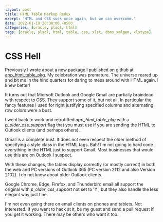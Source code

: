 ```yaml
---
layout: post
title: HTML Table Markup Redux
exerpt: "HTML and CSS suck once again, but we can overcome."
date: 2022-01-18 20:30:00 +0500
categories: [oracle, plsql, html]
tags: [oracle, plsql, html, table, css, xlst, dbms_xmlgen, xlstype]
---
```

# CSS Hell

Previously I wrote about a new package I published on github at [app_html_table_pkg](https://github.com/lee-lindley/app_html_table_pkg). My celebration was premature. The universe reared up and bit me in the hind quarters for daring
to mess around with HTML again. I knew better!

It turns out that Micrsoft Outlook and Google Gmail are partially braindead with respect to CSS. They support
some of it, but not all. In particular the fancy features I used for right justifying specified 
columns and alternating row colors were a bust.

I went back to work and retrofitted *app_html_table_pkg* with a *p_older_css_support* flag that you must use
if you are sending the HTML to Outlook clients (and perhaps others).

Gmail is a complete bust. It does not even respect the older method of specifying 
a style class in the HTML <tr><td> tags.
Bah! I'm not going to hard code everything in the HTML just to support Gmail.
Most businesses that would use this are on Outlook I suspect.

With these changes, the tables display correctly (or mostly correct) in both the web and PC versions
of Outlook 365 (PC version 2112 and also Version 2102). I do not know about older Outlook clients.

Google Chrome, Edge, Firefox, and Thunderbird email all support the original with *p_older_css_support* not
set to 'Y', but they also handle the less elegant way just fine. 

I'm not even going there on email clients on phones and tablets. Not interested. If you want to hack at it,
be my guest and send a pull request if you get it working. There may be others who want it too.



